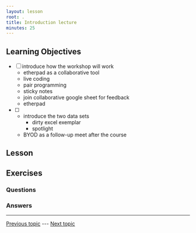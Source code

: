 ```yaml
---
layout: lesson
root: .
title: Introduction lecture
minutes: 25
---
```


<!-- rename file with the lesson name replacing template -->

## Learning Objectives 

- [ ] introduce how the workshop will work
    - etherpad as a collaborative tool
    - live coding
    - pair programming
    - sticky notes
    - join collaborative google sheet for feedback
    - etherpad
- [ ]
    + introduce the two data sets 
        * dirty excel exemplar
        * spotlight
    + BYOD as a follow-up meet after the course



## Lesson 


## Exercises

### Questions

### Answers



---

[Previous topic]() --- [Next topic]()



